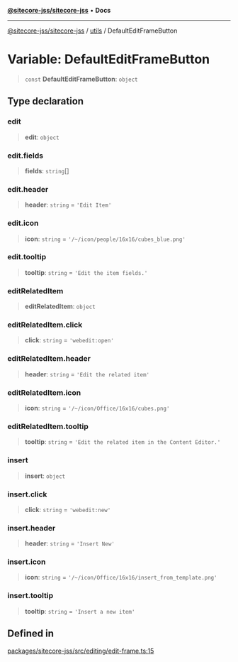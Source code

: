 [**@sitecore-jss/sitecore-jss**](../../README.md) • **Docs**

***

[@sitecore-jss/sitecore-jss](../../README.md) / [utils](../README.md) / DefaultEditFrameButton

# Variable: DefaultEditFrameButton

> `const` **DefaultEditFrameButton**: `object`

## Type declaration

### edit

> **edit**: `object`

### edit.fields

> **fields**: `string`[]

### edit.header

> **header**: `string` = `'Edit Item'`

### edit.icon

> **icon**: `string` = `'/~/icon/people/16x16/cubes_blue.png'`

### edit.tooltip

> **tooltip**: `string` = `'Edit the item fields.'`

### editRelatedItem

> **editRelatedItem**: `object`

### editRelatedItem.click

> **click**: `string` = `'webedit:open'`

### editRelatedItem.header

> **header**: `string` = `'Edit the related item'`

### editRelatedItem.icon

> **icon**: `string` = `'/~/icon/Office/16x16/cubes.png'`

### editRelatedItem.tooltip

> **tooltip**: `string` = `'Edit the related item in the Content Editor.'`

### insert

> **insert**: `object`

### insert.click

> **click**: `string` = `'webedit:new'`

### insert.header

> **header**: `string` = `'Insert New'`

### insert.icon

> **icon**: `string` = `'/~/icon/Office/16x16/insert_from_template.png'`

### insert.tooltip

> **tooltip**: `string` = `'Insert a new item'`

## Defined in

[packages/sitecore-jss/src/editing/edit-frame.ts:15](https://github.com/Sitecore/jss/blob/66dbe29bcafc730605f916c533e5227741eba3b6/packages/sitecore-jss/src/editing/edit-frame.ts#L15)
